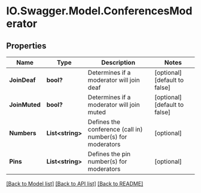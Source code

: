 # IO.Swagger.Model.ConferencesModerator
## Properties

Name | Type | Description | Notes
------------ | ------------- | ------------- | -------------
**JoinDeaf** | **bool?** | Determines if a moderator will join deaf | [optional] [default to false]
**JoinMuted** | **bool?** | Determines if a moderator will join muted | [optional] [default to false]
**Numbers** | **List&lt;string&gt;** | Defines the conference (call in) number(s) for moderators | [optional] 
**Pins** | **List&lt;string&gt;** | Defines the pin number(s) for moderators | [optional] 

[[Back to Model list]](../README.md#documentation-for-models) [[Back to API list]](../README.md#documentation-for-api-endpoints) [[Back to README]](../README.md)

